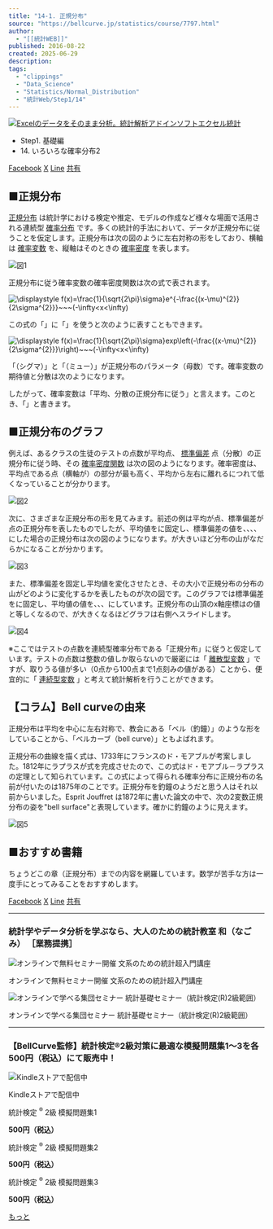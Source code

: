 ```yaml
---
title: "14-1. 正規分布"
source: "https://bellcurve.jp/statistics/course/7797.html"
author:
  - "[[統計WEB]]"
published: 2016-08-22
created: 2025-06-29
description:
tags:
  - "clippings"
  - "Data_Science"
  - "Statistics/Normal_Distribution"
  - "統計Web/Step1/14"
---
```

[![Excelのデータをそのまま分析。統計解析アドインソフトエクセル統計](https://bellcurve.jp/statistics/wp-content/uploads/2024/09/statistics03-b_ver3.png "Excelのデータをそのまま分析。統計解析アドインソフトエクセル統計")](https://bellcurve.jp/ex/)

- Step1. 基礎編
- 14\. いろいろな確率分布2

[Facebook](https://bellcurve.jp/#facebook "Facebook") [X](https://bellcurve.jp/#x "X") [Line](https://bellcurve.jp/#line "Line") [共有](https://www.addtoany.com/share#url=https%3A%2F%2Fbellcurve.jp%2Fstatistics%2Fcourse%2F7797.html&title=14-1.%20%E6%AD%A3%E8%A6%8F%E5%88%86%E5%B8%83)

## ■正規分布

[正規分布](https://bellcurve.jp/statistics/glossary/2080.html) は統計学における検定や推定、モデルの作成など様々な場面で活用される連続型 [確率分布](https://bellcurve.jp/statistics/glossary/800.html) です。多くの統計的手法において、データが正規分布に従うことを仮定します。正規分布は次の図のように左右対称の形をしており、横軸は [確率変数](https://bellcurve.jp/statistics/glossary/807.html) を、縦軸はそのときの [確率密度](https://bellcurve.jp/statistics/course/6602.html) を表します。

![図1](https://bellcurve.jp/statistics/wp-content/uploads/2016/08/795316b92fc766b0181f6fef074f03fa-8.png)

正規分布に従う確率変数の確率密度関数は次の式で表されます。

![ \displaystyle f(x)=\frac{1}{\sqrt{2\pi}\sigma}e^{-\frac{(x-\mu)^{2}}{2\sigma^{2}}}~~~(-\infty<x<\infty) ](https://bellcurve.jp/statistics/wp-content/ql-cache/quicklatex.com-7c1612e1af28744e7cfc7dc3b21fe00e_l3.svg "Rendered by QuickLaTeX.com")

この式の「」に「」を使うと次のように表すこともできます。

![ \displaystyle f(x)=\frac{1}{\sqrt{2\pi}\sigma}exp\left(-\frac{(x-\mu)^{2}}{2\sigma^{2}}}\right)~~~(-\infty<x<\infty) ](https://bellcurve.jp/statistics/wp-content/ql-cache/quicklatex.com-37cc1f5414fd7988b7d624242c97fbe8_l3.svg "Rendered by QuickLaTeX.com")

「（シグマ）」と「（ミュー）」が正規分布のパラメータ（母数）です。確率変数の期待値と分散は次のようになります。

したがって、確率変数は「平均、分散の正規分布に従う」と言えます。このとき、「」と書きます。

## ■正規分布のグラフ

例えば、あるクラスの生徒のテストの点数が平均点、 [標準偏差](https://bellcurve.jp/statistics/glossary/1193.html) 点（分散）の正規分布に従う時、その [確率密度関数](https://bellcurve.jp/statistics/glossary/811.html) は次の図のようになります。確率密度は、平均点である点（横軸が）の部分が最も高く、平均から左右に離れるにつれて低くなっていることが分かります。

![図2](https://bellcurve.jp/statistics/wp-content/uploads/2016/08/2b530e80c7d0de90885e285c5d798063-8.png)

次に、さまざまな正規分布の形を見てみます。前述の例は平均が点、標準偏差が点の正規分布を表したものでしたが、平均値をに固定し、標準偏差の値を、、、、にした場合の正規分布は次の図のようになります。が大きいほど分布の山がなだらかになることが分かります。

![図3](https://bellcurve.jp/statistics/wp-content/uploads/2016/08/c8856789ec11ab8b1013037cef6929f9-10.png)

また、標準偏差を固定し平均値を変化させたとき、その大小で正規分布の分布の山がどのように変化するかを表したものが次の図です。このグラフでは標準偏差をに固定し、平均値の値を、、、にしています。正規分布の山頂のx軸座標はの値と等しくなるので、が大きくなるほどグラフは右側へスライドします。

![図4](https://bellcurve.jp/statistics/wp-content/uploads/2016/08/3a4f695a458cb0ac0aceaa2eb13ac2dd-6.png)

※ここではテストの点数を連続型確率分布である「正規分布」に従うと仮定しています。テストの点数は整数の値しか取らないので厳密には「 [離散型変数](https://bellcurve.jp/statistics/course/6598.html) 」ですが、取りうる値が多い（0点から100点まで1点刻みの値がある）ことから、便宜的に「 [連続型変数](https://bellcurve.jp/statistics/course/6600.html) 」と考えて統計解析を行うことができます。

## 【コラム】Bell curveの由来

正規分布は平均を中心に左右対称で、教会にある「ベル（釣鐘）」のような形をしていることから、「ベルカーブ（bell curve）」ともよばれます。

正規分布の曲線を描く式は、1733年にフランスのド・モアブルが考案しました。1812年にラプラスが式を完成させたので、この式はド・モアブル－ラプラスの定理として知られています。この式によって得られる確率分布に正規分布の名前が付いたのは1875年のことです。正規分布を釣鐘のようだと思う人はそれ以前からいました。Esprit Jouffret は1872年に書いた論文の中で、次の2変数正規分布の姿を"bell surface"と表現しています。確かに釣鐘のように見えます。

![図5](https://bellcurve.jp/statistics/wp-content/uploads/2016/08/f96d9b4281f6d16b3c7589aed5a17be5.png)

## ■おすすめ書籍

ちょうどこの章（正規分布）までの内容を網羅しています。数学が苦手な方は一度手にとってみることをおすすめします。

[Facebook](https://bellcurve.jp/#facebook "Facebook") [X](https://bellcurve.jp/#x "X") [Line](https://bellcurve.jp/#line "Line") [共有](https://www.addtoany.com/share#url=https%3A%2F%2Fbellcurve.jp%2Fstatistics%2Fcourse%2F7797.html&title=14-1.%20%E6%AD%A3%E8%A6%8F%E5%88%86%E5%B8%83)

---

### 統計学やデータ分析を学ぶなら、大人のための統計教室 和（なごみ） ［業務提携］

![オンラインで無料セミナー開催 文系のための統計超入門講座](https://bellcurve.jp/statistics/wp-content/uploads/2025/05/toukeicyounyumon.png)

オンラインで無料セミナー開催 文系のための統計超入門講座

![オンラインで学べる集団セミナー 統計基礎セミナー（統計検定(R)2級範囲）](https://bellcurve.jp/statistics/wp-content/uploads/2025/05/toukeikiso.png)

オンラインで学べる集団セミナー 統計基礎セミナー（統計検定(R)2級範囲）

---

### 【BellCurve監修】統計検定®2級対策に最適な模擬問題集1～3を各500円（税込）にて販売中！

![Kindleストアで配信中](https://bellcurve.jp/statistics/wp-content/uploads/2018/07/bnr_kindle.png)

Kindleストアで配信中

統計検定 <sup>®</sup> 2級 模擬問題集1

**500円（税込）**  

統計検定 <sup>®</sup> 2級 模擬問題集2

**500円（税込）**  

統計検定 <sup>®</sup> 2級 模擬問題集3

**500円（税込）**  

[もっと](https://bellcurve.jp/statistics/course/#addtoany "すべてを表示")